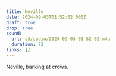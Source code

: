 ```yaml
---
title: Neville
date: 2024-09-03T01:52:02.000Z
draft: true
drop: true
sound:
  url: s3/audio/2024-09-03-01-52-02.m4a
  duration: 72
links: []
---
```


Neville, barking at crows.
